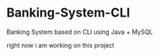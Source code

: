 # Banking-System-CLI
Banking System based on CLI using Java + MySQL


right now i am working on this project
